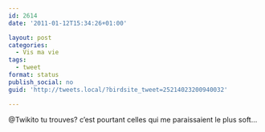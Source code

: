 ```yaml
---
id: 2614
date: '2011-01-12T15:34:26+01:00'

layout: post
categories:
  - Vis ma vie
tags:
  - tweet
format: status
publish_social: no
guid: 'http://tweets.local/?birdsite_tweet=25214023200940032'

---
```


@Twikito tu trouves? c’est pourtant celles qui me paraissaient le plus soft…
